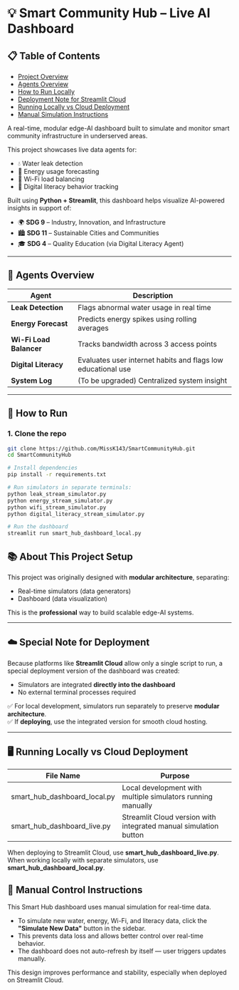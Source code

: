 # 💡 Smart Community Hub – Live AI Dashboard
## 📋 Table of Contents
- [Project Overview](#-smart-community-hub--live-ai-dashboard)
- [Agents Overview](#-agents-overview)
- [How to Run Locally](#-how-to-run)
- [Deployment Note for Streamlit Cloud](#-special-note-for-deployment)
- [Running Locally vs Cloud Deployment](#-running-locally-vs-cloud-deployment)
- [Manual Simulation Instructions](#-manual-control-instructions)

  
A real-time, modular edge-AI dashboard built to simulate and monitor smart community infrastructure in underserved areas.

This project showcases live data agents for:
- 💧 Water leak detection
- 🔋 Energy usage forecasting
- 📶 Wi-Fi load balancing
- 📘 Digital literacy behavior tracking

Built using **Python + Streamlit**, this dashboard helps visualize AI-powered insights in support of:
- 🌍 **SDG 9** – Industry, Innovation, and Infrastructure
- 🏙️ **SDG 11** – Sustainable Cities and Communities
- 🎓 **SDG 4** – Quality Education (via Digital Literacy Agent)

---

## 🧠 Agents Overview

| Agent | Description |
|-------|-------------|
| **Leak Detection** | Flags abnormal water usage in real time |
| **Energy Forecast** | Predicts energy spikes using rolling averages |
| **Wi-Fi Load Balancer** | Tracks bandwidth across 3 access points |
| **Digital Literacy** | Evaluates user internet habits and flags low educational use |
| **System Log** | (To be upgraded) Centralized system insight |

---

## 🚀 How to Run

### 1. Clone the repo
```bash
git clone https://github.com/MissK143/SmartCommunityHub.git
cd SmartCommunityHub

# Install dependencies
pip install -r requirements.txt

# Run simulators in separate terminals:
python leak_stream_simulator.py
python energy_stream_simulator.py
python wifi_stream_simulator.py
python digital_literacy_stream_simulator.py

# Run the dashboard
streamlit run smart_hub_dashboard_local.py
```

## 📚 About This Project Setup

This project was originally designed with **modular architecture**, separating:
- Real-time simulators (data generators)
- Dashboard (data visualization)

This is the **professional** way to build scalable edge-AI systems.

---

## ☁️ Special Note for Deployment

Because platforms like **Streamlit Cloud** allow only a single script to run, a special deployment version of the dashboard was created:
- Simulators are integrated **directly into the dashboard**
- No external terminal processes required

✅ For local development, simulators run separately to preserve **modular architecture**.  
✅ If **deploying**, use the integrated version for smooth cloud hosting.

---

## 🖥️ Running Locally vs Cloud Deployment

| File Name | Purpose |
|-----------|---------|
| smart_hub_dashboard_local.py | Local development with multiple simulators running manually |
| smart_hub_dashboard_live.py | Streamlit Cloud version with integrated manual simulation button |

When deploying to Streamlit Cloud, use **smart_hub_dashboard_live.py**.
When working locally with separate simulators, use **smart_hub_dashboard_local.py**.

## 🔄 Manual Control Instructions

This Smart Hub dashboard uses manual simulation for real-time data.

- To simulate new water, energy, Wi-Fi, and literacy data, click the **"Simulate New Data"** button in the sidebar.
- This prevents data loss and allows better control over real-time behavior.
- The dashboard does not auto-refresh by itself — user triggers updates manually.

This design improves performance and stability, especially when deployed on Streamlit Cloud.
